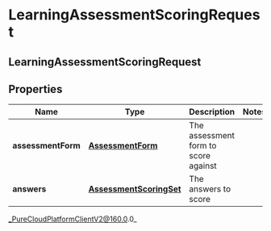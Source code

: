 # LearningAssessmentScoringRequest

## LearningAssessmentScoringRequest

## Properties

|Name | Type | Description | Notes|
|------------ | ------------- | ------------- | -------------|
| **assessmentForm** | [**AssessmentForm**](AssessmentForm) | The assessment form to score against | |
| **answers** | [**AssessmentScoringSet**](AssessmentScoringSet) | The answers to score | |



_PureCloudPlatformClientV2@160.0.0_
